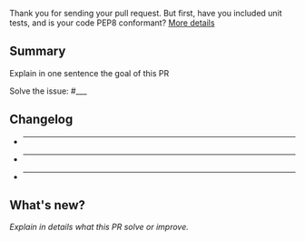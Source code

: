Thank you for sending your pull request. 
But first, have you included unit tests, and is your code PEP8 conformant? [More details](https://github.com/gotbase/kenbot/blob/dev/CONTRIBUTING.md)

## Summary
Explain in one sentence the goal of this PR

Solve the issue: #___

## Changelog

  - _____
  - _____
  - _____

## What's new?
*Explain in details what this PR solve or improve.* 

